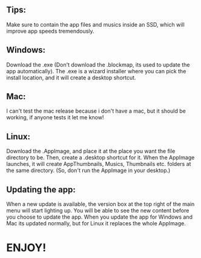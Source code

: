 ## Tips:
Make sure to contain the app files and musics inside an SSD, which will improve app speeds tremendously.
## Windows:
Download the .exe (Don't download the .blockmap, its used to update the app automatically). The .exe is a wizard installer where you can pick the install location, and it will create a desktop shortcut.
## Mac:
I can't test the mac release because i don't have a mac, but it should be working, if anyone tests it let me know!
## Linux:
Download the .AppImage, and place it at the place you want the file directory to be. Then, create a .desktop shortcut for it. When the AppImage launches, it will create AppThumbnails, Musics, Thumbnails etc. folders at the same directory. (So, don't run the AppImage in your desktop.)
## Updating the app:
When a new update is available, the version box at the top right of the main menu will start lighting up. You will be able to see the new content before you choose to update the app. When you update the app for Windows and Mac its updated normally, but for Linux it replaces the whole AppImage.
# ENJOY!